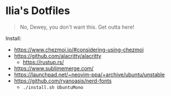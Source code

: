 # Ilia's Dotfiles

> No, Dewey, you don't want this. Get outta here!

Install:

* https://www.chezmoi.io/#considering-using-chezmoi
* https://github.com/alacritty/alacritty
  * https://rustup.rs/
* https://www.sublimemerge.com/
* https://launchpad.net/~neovim-ppa/+archive/ubuntu/unstable
* https://github.com/ryanoasis/nerd-fonts
  * `./install.sh UbuntuMono`
